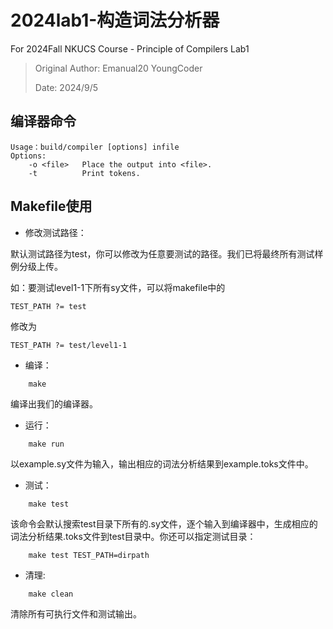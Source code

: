 # 2024lab1-构造词法分析器
For 2024Fall NKUCS Course - Principle of Compilers Lab1

> Original Author: Emanual20 YoungCoder
> 
> Date: 2024/9/5

## 编译器命令
```
Usage：build/compiler [options] infile
Options:
    -o <file>   Place the output into <file>.
    -t          Print tokens.
```

## Makefile使用

* 修改测试路径：

默认测试路径为test，你可以修改为任意要测试的路径。我们已将最终所有测试样例分级上传。

如：要测试level1-1下所有sy文件，可以将makefile中的

```
TEST_PATH ?= test
```

修改为

```
TEST_PATH ?= test/level1-1
```

* 编译：

```
    make
```
编译出我们的编译器。

* 运行：
```
    make run
```
以example.sy文件为输入，输出相应的词法分析结果到example.toks文件中。

* 测试：
```
    make test
```
该命令会默认搜索test目录下所有的.sy文件，逐个输入到编译器中，生成相应的词法分析结果.toks文件到test目录中。你还可以指定测试目录：
```
    make test TEST_PATH=dirpath
```

* 清理:
```
    make clean
```
清除所有可执行文件和测试输出。
